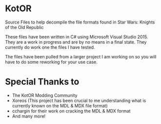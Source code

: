 # KotOR
Source Files to help decompile the file formats found in Star Wars: Knights of the Old Republic

These files have been written in C# using Microsoft Visual Studio 2015. They are a work in progress and are by no means in a final state. They currently do work one the files I have tested.

The files have been pulled from a larger project I am working on so you will have to do some reworking for your use case.


# Special Thanks to
* The KotOR Modding Community
* Xoreos (This project has been crucial to me understanding what is currently known on the MDL & MDX file format)
* cchargin for their work on cracking the MDL & MDX format
* And many more!
